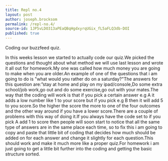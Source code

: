 ```yaml
---
title: Repl no.4
layout: post
author: joseph.brocksom
permalink: /repl-no.4/
source-id: 1JP5vLDO313aPEaQBqHgdxyrqUGix_fL5aFLQ3db-DOI
published: true
---
```

Coding our buzzfeed quiz.

In this weeks lesson we started to actually code our quiz.We picked the questions and thought about what method we will use last lesson and wrote it all out for homework.My one was called how much money you are going to make when you are older.An example of one of the questions that i am going to do is "what would you rather do on a saturday?"The answers for this question are:”stay at home and play on my ipad/console,Do some extra school/job work,go out and do some exercise,go out with your mates.The way that the coding will work is that if you pick a certain answer e.g A it adds a low number like 1 to your score but if you pick e.g B then it will add 5 to you score.So the higher the score the more to one of the four outcomes and the other way around if you have a lower score.There are a couple of problems with this way of doing it.If you always have the code set to if you pick A add 1 to score then people will soon start to notice that all the same type of answers are in the same place each time, so to fix this i am going to copy and paste that little bit of coding that decides how much should be added on for each answer and change it slightly for each question.This should work and make it much more like a proper quiz.For homework i am just going to get a little bit further into the coding and getting the basic structure sorted.

